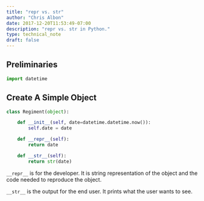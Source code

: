 ```yaml
---
title: "repr vs. str"
author: "Chris Albon"
date: 2017-12-20T11:53:49-07:00
description: "repr vs. str in Python."
type: technical_note
draft: false
---
```

## Preliminaries


```python
import datetime
```

## Create A Simple Object


```python
class Regiment(object):

    def __init__(self, date=datetime.datetime.now()):
        self.date = date

    def __repr__(self):
        return date

    def __str__(self):
        return str(date)
```

`__repr__` is for the developer. It is string representation of the object and the code needed to reproduce the object. 

`__str__` is the output for the end user. It prints what the user wants to see.
